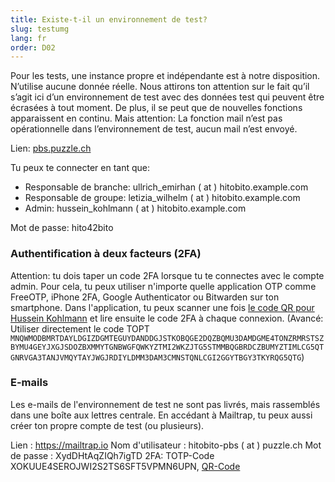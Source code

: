 ```yaml
---
title: Existe-t-il un environnement de test? 
slug: testumg
lang: fr
order: D02
---
```


Pour les tests, une instance propre et indépendante est à notre disposition. N’utilise aucune donnée réelle. Nous attirons ton attention sur le fait qu’il s’agit ici d’un environnement de test avec des données test qui peuvent être écrasées à tout moment. De plus, il se peut que de nouvelles fonctions apparaissent en continu. Mais attention: La fonction mail n’est pas opérationnelle dans l’environnement de test, aucun mail n’est envoyé.

Lien: <a href="https://pbs.puzzle.ch/" target="_blank">pbs.puzzle.ch</a>

Tu peux te connecter en tant que:

* Responsable de branche: ullrich_emirhan ( at ) hitobito.example.com
* Responsable de groupe: letizia_wilhelm ( at ) hitobito.example.com
* Admin: hussein_kohlmann ( at ) hitobito.example.com

Mot de passe: hito42bito

### Authentification à deux facteurs (2FA)

Attention: tu dois taper un code 2FA lorsque tu te connectes avec le compte admin. Pour cela, tu peux utiliser n'importe quelle application OTP comme FreeOTP, iPhone 2FA, Google Authenticator ou Bitwarden sur ton smartphone. Dans l'application, tu peux scanner une fois [le code QR pour Hussein Kohlmann](https://raw.githubusercontent.com/scout-ch/docu/master/images/faqs/hussein_kohlmann_2fa.png) et lire ensuite le code 2FA à chaque connexion. (Avancé: Utiliser directement le code TOPT `MNQWMODBMRTDAYLDGIZDGMTEGUYDANDDGJSTKOBQGE2DQZBQMU3DAMDGME4TONZRMRSTSZBYMU4GEYJXGJSDOZBXMMYTGNBWGFQWKYZTMI2WKZJTG5STMMBQGBRDCZBUMYZTIMLCG5QTGNRVGA3TANJVMQYTAYJWGJRDIYLDMM3DAM3CMNSTQNLCGI2GGYTBGY3TKYRQG5QTG`)

### E-mails

Les e-mails de l'environnement de test ne sont pas livrés, mais rassemblés dans une boîte aux lettres centrale. En accédant à Mailtrap, tu peux aussi créer ton propre compte de test (ou plusieurs).

Lien : https://mailtrap.io
Nom d'utilisateur : hitobito-pbs ( at ) puzzle.ch
Mot de passe : XydDHtAqZIQh7igTD
2FA: TOTP-Code XOKUUE4SEROJWI2S2TS6SFT5VPMN6UPN, [QR-Code](https://pfadi.swiss/media/files/11/2fa_midata_integration_puzzle_mailtrap.png)